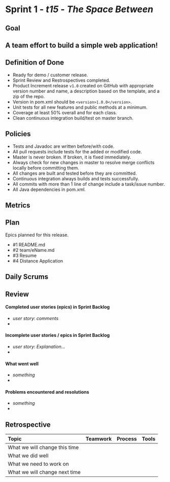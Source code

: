 # Sprint 1 - *t15* - *The Space Between*

## Goal

## A team effort to build a simple web application!

## Definition of Done

* Ready for demo / customer release.
* Sprint Review and Restrospectives completed.
* Product Increment release `v1.0` created on GitHub with appropriate version number and name, a description based on the template, and a zip of the repo.
* Version in pom.xml should be `<version>1.0.0</version>`.
* Unit tests for all new features and public methods at a minimum.
* Coverage at least 50% overall and for each class.
* Clean continuous integration build/test on master branch.

## Policies

* Tests and Javadoc are written before/with code.  
* All pull requests include tests for the added or modified code.
* Master is never broken.  If broken, it is fixed immediately.
* Always check for new changes in master to resolve merge conflicts locally before committing them.
* All changes are built and tested before they are committed.
* Continuous integration always builds and tests successfully.
* All commits with more than 1 line of change include a task/issue number.
* All Java dependencies in pom.xml.


## Metrics 

## Plan

Epics planned for this release.

* #1 README.md
* #2 team/eName.md
* #3 Resume
* #4 Distance Application

## Daily Scrums

## Review

#### Completed user stories (epics) in Sprint Backlog 
* *user story*:  *comments*
* 

#### Incomplete user stories / epics in Sprint Backlog 
* *user story*: *Explanation...*
*

#### What went well
* *something*
*

#### Problems encountered and resolutions
* *something*
*

## Retrospective

Topic | Teamwork | Process | Tools
:--- | :--- | :--- | :---
What we will change this time |  |  | 
What we did well |  |  | 
What we need to work on |  |  |
What we will change next time |  |  | 
